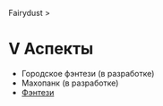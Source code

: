 Fairydust >

# V Аспекты

- Городское фэнтези (в разработке)
- Махопанк (в разработке)
- [Фэнтези](Фэнтези.md)
